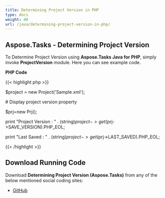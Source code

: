 ```yaml
---
title: Determining Project Version in PHP
type: docs
weight: 40
url: /java/determining-project-version-in-php/
---
```


## **Aspose.Tasks - Determining Project Version**
To Determine Project Version using **Aspose.Tasks Java for PHP**, simply invoke **ProjectVersion** module. Here you can see example code.

**PHP Code**

{{< highlight php >}}



$project = new Project('Sample.xml');

\# Display project version property

$prj=new Prj();

print "Project Version : " . (string)$project->get($prj->SAVE_VERSION).PHP_EOL;

print "Last Saved : " . (string)$project->get($prj->LAST_SAVED).PHP_EOL;

{{< /highlight >}}
## **Download Running Code**
Download **Determining Project Version (Aspose.Tasks)** from any of the below mentioned social coding sites:

- [GitHub](https://github.com/aspose-tasks/Aspose.Tasks-for-Java/blob/master/Plugins/Aspose_Tasks_Java_for_PHP/src/aspose/tasks/WorkingWithProjects/ProjectVersion.php)
